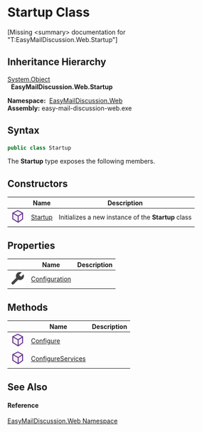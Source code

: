 Startup Class
=============

[Missing &lt;summary> documentation for "T:EasyMailDiscussion.Web.Startup"]



Inheritance Hierarchy
---------------------
[System.Object][1]  
  **EasyMailDiscussion.Web.Startup**  

  **Namespace:**  [EasyMailDiscussion.Web][2]  
  **Assembly:** easy-mail-discussion-web.exe

Syntax
------

```csharp
public class Startup
```

The **Startup** type exposes the following members.


Constructors
------------

|                  | Name         | Description                                         |
| ---------------- | ------------ | --------------------------------------------------- |
| ![Public method] | [Startup][3] | Initializes a new instance of the **Startup** class |


Properties
----------

|                    | Name               | Description |
| ------------------ | ------------------ | ----------- |
| ![Public property] | [Configuration][4] |             |


Methods
-------

|                  | Name                   | Description |
| ---------------- | ---------------------- | ----------- |
| ![Public method] | [Configure][5]         |             |
| ![Public method] | [ConfigureServices][6] |             |


See Also
--------

#### Reference
[EasyMailDiscussion.Web Namespace][2]  

[1]: https://docs.microsoft.com/dotnet/api/system.object
[2]: ../README.md
[3]: _ctor.md
[4]: Configuration.md
[5]: Configure.md
[6]: ConfigureServices.md
[Public method]: ../../icons/pubmethod.svg "Public method"
[Public property]: ../../icons/pubproperty.svg "Public property"